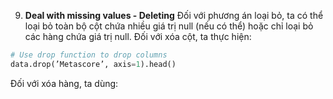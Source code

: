 9. **Deal with missing values - Deleting** Đối với phương án loại bỏ, ta có thể loại bỏ toàn bộ cột chứa nhiều giá trị null (nếu có thể) hoặc chỉ loại bỏ các hàng chứa giá trị null. Đối với xóa cột, ta thực hiện:

```python
# Use drop function to drop columns
data.drop(’Metascore’, axis=1).head()
```


Đối với xóa hàng, ta dùng: